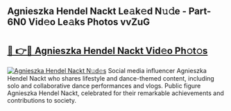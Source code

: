 ## Agnieszka Hendel Nackt Le𝚊k𝚎d N𝚞𝚍e - Part-6N0 Vid𝚎o Le𝚊ks Photos vvZuG

# <h2><a href="http://fb9lgsj.evod.top/?m=Agnieszka+Hendel+Nackt">🔗 👉🔴 Agnieszka Hendel Nackt Vid𝚎o Ph𝚘t𝚘s</a></h2>

[![Agnieszka Hendel Nackt N𝚞d𝚎s](https://i.imgur.com/8V9OHl7.gif)](http://fb9lgsj.evod.top/?m=Agnieszka+Hendel+Nackt)
Social media influencer Agnieszka Hendel Nackt who shares lifestyle and dance-themed content, including solo and collaborative dance performances and vlogs. Public figure Agnieszka Hendel Nackt, celebrated for their remarkable achievements and contributions to society. 
